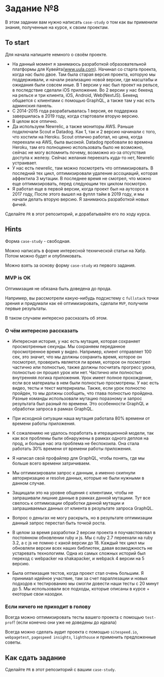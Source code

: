 # Задание №8

В этом задании вам нужно написать `case-study` о том как вы применили знания, полученные на курсе, к своим проектам.

## To start

Для начала напишите немного о своём проекте.

- На данный момент я занимаюсь разработкой образовательной платформы для Кувейта(www.uula.com). Начинал со старта проекта, когда нас было двое. Там была старая версия проекта, которую мы поддерживали, и начали реализацию новой версии, где масштабы и ожидания были совсем иные. В 1 версии у нас был проект на рельсе, в последствие сделали iOS приложение. Во 2 версии у нас бекенд на рельсе и три клиента, iOS, Android, Web(NextJS). Бекенд общается с клиентами с помощью GraphQL, а также там у нас есть админския панель.
- C 2014-2015 года разрабатывалась 1 версия, ее поддержка завершилась в 2019 году, когда стартовали вторую версию.
- В целом все отлично.
- Да используем Newrelic, а также мониторы AWS. Раньше подключали Scout и Datadog. Как 1, так и 2 версию начинали с того, что хостили на Heroku. Scout отлично работал, но цена, когда переехали на AWS, была высокой. Datadog пробовали во времена Heroku, там его полноценно использовать было не возможно, сейчас не могу вспомнить почему, возможно из-за отсутствия доступа к железу. Сейчас желания переехать куда-то нет, Newrelic устраивает.
- У нас есть newrelic, там можно посмотреть что оптимизировать. В последний тех цикл, оптимизировали удаление ассоциаций, которая аффектила 3 мутации. В последнее время не смотрел, что можно еще оптимизировать, перед следующим тех циклом посмотрю.
- Я работал еще в первой версии, когда проект был на аутсорсе в 2017 году, После этого вышел на фуллл тайм в 2019 году, и мы начали делать вторую версию. Я занимаюсь разработкой новых фичей.

Сделайте `PR` в этот репозиторий, и дорабатывайте его по ходу курса.

## Hints

Форма `case-study` - свободная.

Можно написать в форме интересной технической статьи на Хабр. Потом можно будет и опубликовать.

Можно взять за основу форму `case-study` из первого задания.

### MVP is OK

Оптимизация не обязана быть доведена до прода.

Например, вы рассмотрели какую-нибудь подсистему с `fullstack` точки зрения и придумали как её оптимизировать, сделали `MVP`, получили первые результаты.

В таком случаем интересно рассказать об этом.


### О чём интересно рассказать

- Интересная история, у нас есть мутация, которая сохраняет просмотренные секунды. Мы сохраняем переданное просмотренное время у видео. Например, клиент отправляет 100 сек, это значит, что мы должны сохранить время, которое он посмотрел, проверить является ли время, которое он посмотрел частично или полностью, также должны посчитать прогресс урока, полностью он прошел урок или нет. Частично или полностью внутренняя логика приложения. Урок имеет полное прохождение, если все материалы в нем были полностью просмотрены. У нас есть видео, тесты и текст материриалы. Также, если урок полностю пройден, то мы должны сообщить, что глава полностью пройдена. Разные команды использовали мутацию поразному и запрос результата был разный по времени. Это особенности GraphQL и обработки запроса в рамках GraphQL.
- При исходной ситуации наша мутация работала 80% времени от времени работы приложения.
- К сожаленияю не удалось поработать в итерационной модели, так как все проблемы были обнаружены в рамках одного деплоя на прод, и больше нас эта проблема не беспокоила. Она стала работать 30% времени от времени работы приложения.
- Я написал свой профайлер для GraphQL, чтобы понять, где мы больше всего времени затричиваем.
- Мы оптимизировали запрос к данным, а именно скипнули авториризацию и resolve данных, которые не были нужными в данном случае.
- Защищали это на уровне общения с клиентами, чтобы не запрашивали лишние данные в рамках данной мутациии. Тут все свелось к оптимизации обработки данной мутации и запрашиваемых данных от клиента в результате запроса GraphQL.
- Вопрос о деньгах не могу раскрыть, но в результате оптимизации данный запрос перестал быть точкой роста.

- В целом за время разработки 2 версии проекта я поучавстововал в постоянном обновлении ruby и js. Мы с ruby 2.7 переехали на ruby 3.2, а с js не помню с какой версии до 18. Каждый тех цикл мы обновляли версии всех наших библиотек, давая возмоджность не устаревать технологиям. Одна из самых сложных историй был переход с webpacker на shakapacker, и webpack 4 версии на 5 версию.
- Была оптмизация тестов, когда проект стал очень большим. Я принимал идейное участвие, там за счет параллезации и новых подходов к тестированию мы смогли довести наши тесты с 20 минут до 5. Мы использовали все подходы, которые описаны в курсе + екоторые свои назодки.

### Если ничего не приходит в голову

Всегда можно оптимизировать тесты вашего проекта с помощью `test-prof`! (если конечно они уже не доведены до идеала)

Всегда можно сделать аудит проекта с помощью `sitespeed.io`, `webpagetest`, `pagespeed insights`, `lighthouse` и применить предложенные советы.

## Как сдать задание

Сделайте `PR` в этот репозиторий с вашим `case-study`.
